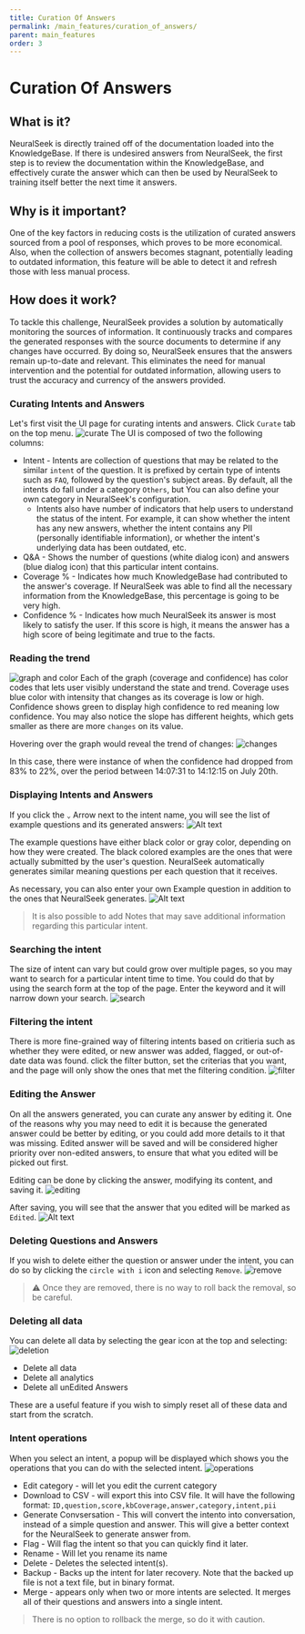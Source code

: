 ```yaml
---
title: Curation Of Answers
permalink: /main_features/curation_of_answers/
parent: main_features
order: 3
---
```


# Curation Of Answers

## What is it?
NeuralSeek is directly trained off of the documentation loaded into the KnowledgeBase. If there is undesired answers from NeuralSeek, the first step is to review the documentation within the KnowledgeBase, and effectively curate the answer which can then be used by NeuralSeek to training itself better the next time it answers.

## Why is it important?
One of the key factors in reducing costs is the utilization of curated answers sourced from a pool of responses, which proves to be more economical. Also, when the collection of answers becomes stagnant, potentially leading to outdated information, this feature will be able to detect it and refresh those with less manual process.

## How does it work?
To tackle this challenge, NeuralSeek provides a solution by automatically monitoring the sources of information. It continuously tracks and compares the generated responses with the source documents to determine if any changes have occurred. By doing so, NeuralSeek ensures that the answers remain up-to-date and relevant. This eliminates the need for manual intervention and the potential for outdated information, allowing users to trust the accuracy and currency of the answers provided.

### Curating Intents and Answers
Let's first visit the UI page for curating intents and answers. Click `Curate` tab on the top menu.
![curate](images/image-001.png)
The UI is composed of two the following columns:
- Intent - Intents are collection of questions that may be related to the similar `intent` of the question. It is prefixed by certain type of intents such as `FAQ`, followed by the question's subject areas. By default, all the intents do fall under a category `Others`, but You can also define your own category in NeuralSeek's configuration.
  - Intents also have number of indicators that help users to understand the status of the intent. For example, it can show whether the intent has any new answers, whether the intent contains any PII (personally identifiable information), or whether the intent's underlying data has been outdated, etc.
- Q&A - Shows the number of questions (white dialog icon) and answers (blue dialog icon) that this particular intent contains.
- Coverage % - Indicates how much KnowledgeBase had contributed to the answer's coverage. If NeuralSeek was able to find all the necessary information from the KnowledgeBase, this percentage is going to be very high.
- Confidence % - Indicates how much NeuralSeek its answer is most likely to satisfy the user. If this score is high, it means the answer has a high score of being legitimate and true to the facts.

### Reading the trend
![graph and color](images/image-002.png)
Each of the graph (coverage and confidence) has color codes that lets user visibly understand the state and trend. Coverage uses blue color with intensity that changes as its coverage is low or high. Confidence shows green to display high confidence to red meaning low confidence. You may also notice the slope has different heights, which gets smaller as there are more `changes` on its value.

Hovering over the graph would reveal the trend of changes:
![changes](images/image-003.png)

In this case, there were instance of when the confidence had dropped from 83% to 22%, over the period between 14:07:31 to 14:12:15 on July 20th.

### Displaying Intents and Answers
If you click the `⌄` Arrow next to the intent name, you will see the list of example questions and its generated answers:
![Alt text](images/image-004.png)

The example questions have either black color or gray color, depending on how they were created. The black colored examples are the ones that were actually submitted by the user's question. NeuralSeek automatically generates similar meaning questions per each question that it receives.

As necessary, you can also enter your own Example question in addition to the ones that NeuralSeek generates.
![Alt text](images/image-005.png)

> It is also possible to add Notes that may save additional information regarding this particular intent.

### Searching the intent
The size of intent can vary but could grow over multiple pages, so you may want to search for a particular intent time to time. You could do that by using the search form at the top of the page. Enter the keyword and it will narrow down your search.
![search](images/image-010.png)

### Filtering the intent
There is more fine-grained way of filtering intents based on critieria such as whether they were edited, or new answer was added, flagged, or out-of-date data was found. click the filter button, set the criterias that you want, and the page will only show the ones that met the filtering condition.
![filter](images/image-011.png)

### Editing the Answer
On all the answers generated, you can curate any answer by editing it. One of the reasons why you may need to edit it is because the generated answer could be better by editing, or you could add more details to it that was missing. Edited answer will be saved and will be considered higher priority over non-edited answers, to ensure that what you edited will be picked out first.

Editing can be done by clicking the answer, modifying its content, and saving it.
![editing](images/image-006.png)

After saving, you will see that the answer that you edited will be marked as `Edited`.
![Alt text](images/image-007.png)

### Deleting Questions and Answers
If you wish to delete either the question or answer under the intent, you can do so by clicking the `circle with i` icon and selecting `Remove`.
![remove](images/image-008.png)

> ⚠️ Once they are removed, there is no way to roll back the removal, so be careful.

### Deleting all data
You can delete all data by selecting the gear icon at the top and selecting:
![deletion](images/image-009.png)
- Delete all data
- Delete all analytics
- Delete all unEdited Answers

These are a useful feature if you wish to simply reset all of these data and start from the scratch.

### Intent operations
When you select an intent, a popup will be displayed which shows you the operations that you can do with the selected intent.
![operations](images/image-012.png)
- Edit category - will let you edit the current category
- Download to CSV - will export this into CSV file. It will have the following format: `ID,question,score,kbCoverage,answer,category,intent,pii`
- Generate Convsersation - This will convert the intento into conversation, instead of a simple question and answer. This will give a better context for the NeuralSeek to generate answer from.
- Flag - Will flag the intent so that you can quickly find it later.
- Rename - Will let you rename its name
- Delete - Deletes the selected intent(s).
- Backup - Backs up the intent for later recovery. Note that the backed up file is not a text file, but in binary format.
- Merge - appears only when two or more intents are selected. It merges all of their questions and answers into a single intent.
> There is no option to rollback the merge, so do it with caution.